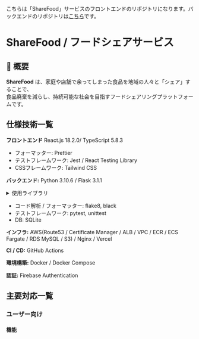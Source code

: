 こちらは「ShareFood」サービスのフロントエンドのリポジトリになります。バックエンドのリポジトリは[こちら](https://github.com/merary155/sharefood-backend)です。

# ShareFood / フードシェアサービス

## 📌 概要
**ShareFood** は、家庭や店舗で余ってしまった食品を地域の人々と「シェア」することで、  
食品廃棄を減らし、持続可能な社会を目指すフードシェアリングプラットフォームです。

## 仕様技術一覧
**フロントエンド** React.js 18.2.0/ TypeScript 5.8.3
- フォーマッター: Prettier
- テストフレームワーク: Jest / React Testing Library
- CSSフレームワーク: Tailwind CSS

**バックエンド:** Python 3.10.6 / Flask 3.1.1  
<details>
  <summary> 使用ライブラリ</summary>

- Flask 3.1.1（Webフレームワーク）  
- Flask-SQLAlchemy（ORM：DB操作）  
- Flask-WTF（フォームバリデーション）  
- WTForms（フォーム定義）  
- SQLAlchemy（DBライブラリ） 
</details>

- コード解析 / フォーマッター: flake8, black  
- テストフレームワーク: pytest, unittest  
- DB: SQLite  

**インフラ:** AWS(Route53 / Certificate Manager / ALB / VPC / ECR / ECS Fargate / RDS MySQL / S3) / Nginx / Vercel

**CI / CD:** GitHub Actions

**環境構築:** Docker / Docker Compose

**認証:** Firebase Authentication

## 主要対応一覧

### ユーザー向け

#### 機能
